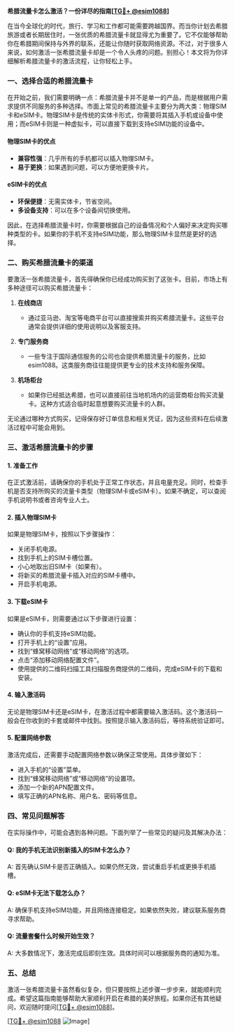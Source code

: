 **希腊流量卡怎么激活？一份详尽的指南[[TG💪+ @esim1088](https://t.me/s/esim1088)]**

在当今全球化的时代，旅行、学习和工作都可能需要跨越国界。而当你计划去希腊旅游或者长期居住时，一张优质的希腊流量卡就显得尤为重要了。它不仅能够帮助你在希腊期间保持与外界的联系，还能让你随时获取网络资源。不过，对于很多人来说，如何激活一张希腊流量卡却是一个令人头疼的问题。别担心！本文将为你详细解析希腊流量卡的激活流程，让你轻松上手。

### 一、选择合适的希腊流量卡

在开始之前，我们需要明确一点：希腊流量卡并不是单一的产品，而是根据用户需求提供不同服务的多种选择。市面上常见的希腊流量卡主要分为两大类：物理SIM卡和eSIM卡。物理SIM卡是传统的实体卡形式，你需要将其插入手机或设备中使用；而eSIM卡则是一种虚拟卡，可以直接下载到支持eSIM功能的设备中。

#### 物理SIM卡的优点
- **兼容性强**：几乎所有的手机都可以插入物理SIM卡。
- **易于更换**：如果遇到问题，可以方便地更换卡片。

#### eSIM卡的优点
- **环保便捷**：无需实体卡，节省空间。
- **多设备支持**：可以在多个设备间切换使用。

因此，在选择希腊流量卡时，你需要根据自己的设备情况和个人偏好来决定购买哪种类型的卡。如果你的手机不支持eSIM功能，那么物理SIM卡显然是更好的选择。

### 二、购买希腊流量卡的渠道

要激活一张希腊流量卡，首先得确保你已经成功购买到了这张卡。目前，市场上有多种途径可以购买希腊流量卡：

1. **在线商店**
   - 通过亚马逊、淘宝等电商平台可以直接搜索并购买希腊流量卡。这些平台通常会提供详细的使用说明以及客服支持。
   
2. **专门服务商**
   - 一些专注于国际通信服务的公司也会提供希腊流量卡的服务，比如esim1088。这类服务商往往能提供更专业的技术支持和服务保障。

3. **机场柜台**
   - 如果你已经抵达希腊，也可以直接前往当地机场内的运营商柜台购买流量卡。这种方式适合临时起意想要购买流量卡的人群。

无论通过哪种方式购买，记得保存好订单信息和相关凭证，因为这些资料在后续激活过程中可能会用到。

### 三、激活希腊流量卡的步骤

#### 1. 准备工作
在正式激活前，请确保你的手机处于正常工作状态，并且电量充足。同时，检查手机是否支持所购买的流量卡类型（物理SIM卡或eSIM卡）。如果不确定，可以查阅手机说明书或者咨询专业人士。

#### 2. 插入物理SIM卡
如果是物理SIM卡，按照以下步骤操作：
- 关闭手机电源。
- 找到手机上的SIM卡槽位置。
- 小心地取出旧SIM卡（如果有）。
- 将新买的希腊流量卡插入对应的SIM卡槽中。
- 开启手机电源。

#### 3. 下载eSIM卡
如果是eSIM卡，则需要通过以下步骤进行设置：
- 确认你的手机支持eSIM功能。
- 打开手机上的“设置”应用。
- 找到“蜂窝移动网络”或“移动网络”的选项。
- 点击“添加移动网络配置文件”。
- 使用提供的二维码扫描工具扫描服务商提供的二维码，完成eSIM卡的下载和安装。

#### 4. 输入激活码
无论是物理SIM卡还是eSIM卡，在激活过程中都需要输入激活码。这个激活码一般会在你收到的卡套或邮件中找到。按照提示输入激活码后，等待系统验证即可。

#### 5. 配置网络参数
激活完成后，还需要手动配置网络参数以确保正常使用。具体步骤如下：
- 进入手机的“设置”菜单。
- 找到“蜂窝移动网络”或“移动网络”的设置项。
- 添加一个新的APN配置文件。
- 填写正确的APN名称、用户名、密码等信息。

### 四、常见问题解答

在实际操作中，可能会遇到各种问题。下面列举了一些常见的疑问及其解决办法：

#### Q: 我的手机无法识别新插入的SIM卡怎么办？
A: 首先确认SIM卡是否正确插入。如果仍然无效，尝试重启手机或更换手机插槽。

#### Q: eSIM卡无法下载怎么办？
A: 确保手机支持eSIM功能，并且网络连接稳定。如果依然失败，建议联系服务商寻求帮助。

#### Q: 流量套餐什么时候开始生效？
A: 大多数情况下，激活完成后即刻生效。具体时间可以根据服务商的通知为准。

### 五、总结

激活一张希腊流量卡虽然看似复杂，但只要按照上述步骤一步步来，就能顺利完成。希望这篇指南能够帮助大家顺利开启在希腊的美好旅程。如果你还有其他疑问，欢迎随时提问[[TG💪+ @esim1088](https://t.me/s/esim1088)]。

[[TG💪+ @esim1088](https://t.me/s/esim1088) ![Image](https://i.postimg.cc/4NQfJmqS/Snipaste-2025-05-13-00-14-12.png)]